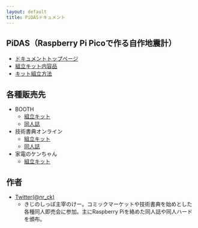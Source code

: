 ```yaml
---
layout: default
title: PiDASドキュメント
---
```


## PiDAS（Raspberry Pi Picoで作る自作地震計）

- [ドキュメントトップページ](https://nrck.github.io/PiDAS/)
- [組立キット内容品](https://nrck.github.io/PiDAS/contents)
- [キット組立方法](https://nrck.github.io/PiDAS/howtouse)

## 各種販売先

- BOOTH
  - [組立キット](https://booth.pm/ja/items/3054511)
  - [同人誌](https://booth.pm/ja/items/3022619)
- 技術書典オンライン
  - [組立キット](https://techbookfest.org/product/4828869456560128)
  - [同人誌](https://techbookfest.org/product/5688081799708672)
- 家電のケンちゃん
  - [組立キット](https://www.kadenken.com/view/item/000000001270)

## 作者

- [Twitter(@nr_ck)](https://twitter.com/nr_ck)
  - きじのしっぽ主宰のけー。コミックマーケットや技術書典を始めとした各種同人即売会に参加。主にRaspberry Piを絡めた同人誌や同人ハードを頒布。
